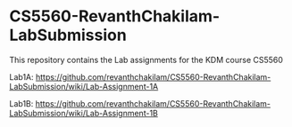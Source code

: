 # CS5560-RevanthChakilam-LabSubmission
This repository contains the Lab assignments for the KDM course CS5560

Lab1A: https://github.com/revanthchakilam/CS5560-RevanthChakilam-LabSubmission/wiki/Lab-Assignment-1A

Lab1B: https://github.com/revanthchakilam/CS5560-RevanthChakilam-LabSubmission/wiki/Lab-Assignment-1B
